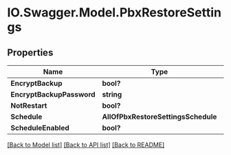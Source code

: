 # IO.Swagger.Model.PbxRestoreSettings
## Properties

Name | Type | Description | Notes
------------ | ------------- | ------------- | -------------
**EncryptBackup** | **bool?** |  | [optional] 
**EncryptBackupPassword** | **string** |  | [optional] 
**NotRestart** | **bool?** |  | [optional] 
**Schedule** | **AllOfPbxRestoreSettingsSchedule** |  | [optional] 
**ScheduleEnabled** | **bool?** |  | [optional] 

[[Back to Model list]](../README.md#documentation-for-models) [[Back to API list]](../README.md#documentation-for-api-endpoints) [[Back to README]](../README.md)

